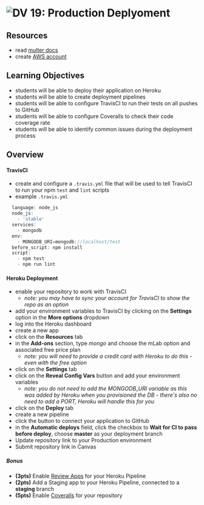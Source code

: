 ![DV](https://www.deltavcodeschool.com/wp-content/uploads/DeltaV.png) 19: Production Deplyoment
===

## Resources
* read [multer docs](https://github.com/expressjs/multer)
* create [AWS account](https://aws.amazon.com/)

## Learning Objectives
* students will be able to deploy their application on Heroku
* students will be able to create deployment pipelines
* students will be able to configure TravisCI to run their tests on all pushes to GitHub
* students will be able to configure Coveralls to check their code coverage rate
* students will be able to identify common issues during the deployment process

## Overview
#### TravisCI
* create and configure a `.travis.yml` file that will be used to tell TravisCI to run your npm `test` and `lint` scripts
* example `.travis.yml`

``` javascript
  language: node_js
  node_js:
    - 'stable'
  services:
    - mongodb
  env:
    - MONGODB_URI=mongodb://localhost/test
  before_script: npm install
  script:
    - npm test
    - npm run lint
```

#### Heroku Deployment
- enable your repository to work with TravisCI
  - *note: you may have to sync your account for TravisCI to show the repo as an option*
- add your environment variables to TravisCI by clicking on the **Settings** option in the **More options** dropdown
- log into the Heroku dashboard
- create a new app
- click on the **Resources** tab
- in the **Add-ons** section, type *mongo* and choose the mLab option and associated free price plan
  - *note: you will need to provide a credit card with Heroku to do this - even with the free option*
- click on the **Settings** tab
- click on the **Reveal Config Vars** button and add your environment variables
  - *note: you do not need to add the MONGODB_URI variable as this was added by Heroku when you provisioned the DB - there's also no need to add a PORT, Heroku will handle this for you*
- click on the **Deploy** tab
- create a new pipeline
- click the button to connect your application to GitHub
- in the **Automatic deploys** field, click the checkbox to **Wait for CI to pass before deploy**, choose **master** as your deployment branch
- Update repository link to your Production environment
- Submit repository link in Canvas

##### Bonus
- **(3pts)** Enable [Review Apps](https://devcenter.heroku.com/articles/github-integration-review-apps) for your Heroku Pipeline
- **(2pts)** Add a Staging app to your Heroku Pipeline, connected to a **staging** branch
- **(5pts)** Enable [Coveralls](https://coveralls.io/) for your repository
